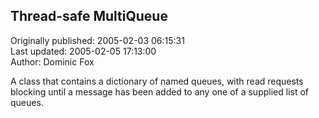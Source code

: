 ## Thread-safe MultiQueue  
Originally published: 2005-02-03 06:15:31  
Last updated: 2005-02-05 17:13:00  
Author: Dominic Fox  
  
A class that contains a dictionary of named queues, with read requests blocking until a message has been added to any one of a supplied list of queues.